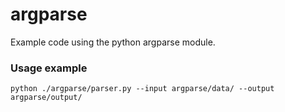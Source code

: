 # argparse

Example code using the python argparse module.

### Usage example

```
python ./argparse/parser.py --input argparse/data/ --output argparse/output/
```

